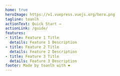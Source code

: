 ```yaml
---
home: true
heroImage: https://v1.vuepress.vuejs.org/hero.png
tagline: toanlh
actionText: Quick Start →
actionLink: /guide/
features:
- title: Feature 1 Title
  details: Feature 1 Description
- title: Feature 2 Title
  details: Feature 2 Description
- title: Feature 3 Title
  details: Feature 3 Description
footer: Made by toanlh with ❤️
---
```

